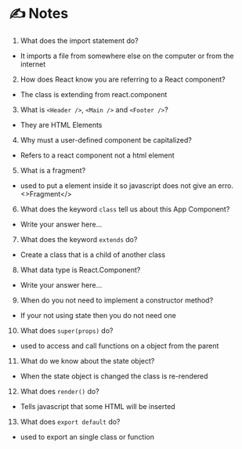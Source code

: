 # ✍️ Notes
1. What does the import statement do?
- It imports a file from somewhere else on the computer or from the internet

2. How does React know you are referring to a React component?
- The class is extending from react.component

3. What is `<Header />`, `<Main />` and `<Footer />`?
- They are HTML Elements

4. Why must a user-defined component be capitalized?
- Refers to a react component not a html element

5. What is a fragment?
- used to put a element inside it so javascript does not give an erro. <>Fragment</>

6. What does the keyword `class` tell us about this App Component?
- Write your answer here...

7. What does the keyword `extends` do?
- Create a class that is a child of another class

8. What data type is React.Component?
- Write your answer here...

9. When do you not need to implement a constructor method?
- If your not using state then you do not need one

10. What does `super(props)` do?
- used to access and call functions on a object from the parent

11. What do we know about the state object?
- When the state object is changed the class is re-rendered

12. What does `render()` do?
- Tells javascript that some HTML will be inserted

13. What does `export default` do?
- used to export an single class or function
